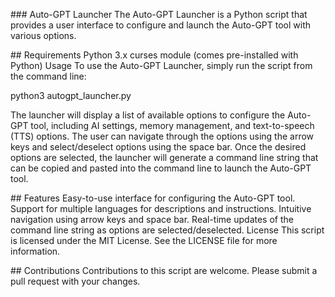 ### Auto-GPT Launcher
The Auto-GPT Launcher is a Python script that provides a user interface to configure and launch the Auto-GPT tool with various options.

## Requirements
Python 3.x
curses module (comes pre-installed with Python)
Usage
To use the Auto-GPT Launcher, simply run the script from the command line:

python3 autogpt_launcher.py

The launcher will display a list of available options to configure the Auto-GPT tool, including AI settings, memory management, and text-to-speech (TTS) options. The user can navigate through the options using the arrow keys and select/deselect options using the space bar. Once the desired options are selected, the launcher will generate a command line string that can be copied and pasted into the command line to launch the Auto-GPT tool.

## Features
Easy-to-use interface for configuring the Auto-GPT tool.
Support for multiple languages for descriptions and instructions.
Intuitive navigation using arrow keys and space bar.
Real-time updates of the command line string as options are selected/deselected.
License
This script is licensed under the MIT License. See the LICENSE file for more information.

## Contributions
Contributions to this script are welcome. Please submit a pull request with your changes.